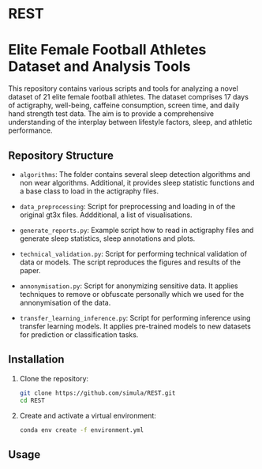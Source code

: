 # REST

# Elite Female Football Athletes Dataset and Analysis Tools

This repository contains various scripts and tools for analyzing a novel dataset of 21 elite female football athletes. The dataset comprises 17 days of actigraphy, well-being, caffeine consumption, screen time, and daily hand strength test data. The aim is to provide a comprehensive understanding of the interplay between lifestyle factors, sleep, and athletic performance.


## Repository Structure
- `algorithms`: The folder contains several sleep detection algorithms and non wear algorithms. Additional, it provides sleep statistic functions and a base class to load in the actigraphy files. 
- `data_preprocessing`: Script for preprocessing and loading in of the original gt3x files. Addditional, a list of visualisations. 
- `generate_reports.py`: Example script how to read in actigraphy files and generate sleep statistics, sleep annotations and plots. 

- `technical_validation.py`: Script for performing technical validation of data or models. The script reproduces the figures and results of the paper. 

- `annonymisation.py`: Script for anonymizing sensitive data. It applies techniques to remove or obfuscate personally which we used for the annonymisation of the data. 

- `transfer_learning_inference.py`: Script for performing inference using transfer learning models. It applies pre-trained models to new datasets for prediction or classification tasks.

## Installation

1. Clone the repository:

    ```bash
    git clone https://github.com/simula/REST.git
    cd REST
    ```

2. Create and activate a virtual environment:

    ```bash
    conda env create -f environment.yml
    ```
## Usage

